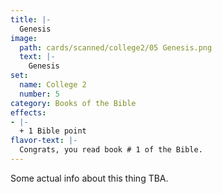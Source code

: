 ```yaml
---
title: |-
  Genesis
image: 
  path: cards/scanned/college2/05 Genesis.png
  text: |-
    Genesis
set:
  name: College 2
  number: 5
category: Books of the Bible
effects: 
- |-
  + 1 Bible point
flavor-text: |-
  Congrats, you read book # 1 of the Bible.
---
```

Some actual info about this thing TBA.
